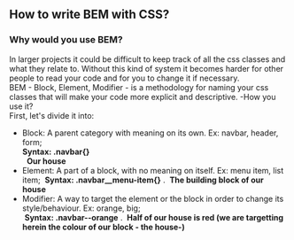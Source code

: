 ## How to write BEM with CSS?  
### Why would you use BEM?  
In larger projects it could be difficult to keep track of all the css classes and what they relate to.
Without this kind of system it becomes harder for other people to read your code and for you to change it if necessary.  
BEM - Block, Element, Modifier - is a methodology for naming your css classes that will make your code
more explicit and descriptive.
-How you use it?  
First, let's divide it into:  
* Block: A parent category with meaning on its own. Ex: navbar, header, form;  
   __Syntax: .navbar{}__   
   __Our house__   
* Element: A part of a block, with no meaning on itself. Ex: menu item, list item;
  __Syntax: .navbar__menu-item{}__ . 
  __The building block of our house__  
* Modifier: A way to target the element or the block in order to change its style/behaviour. Ex: orange, big;  
  __Syntax: .navbar--orange__ . 
  __Half of our house is red (we are targetting herein the colour of our block - the house-)__    
